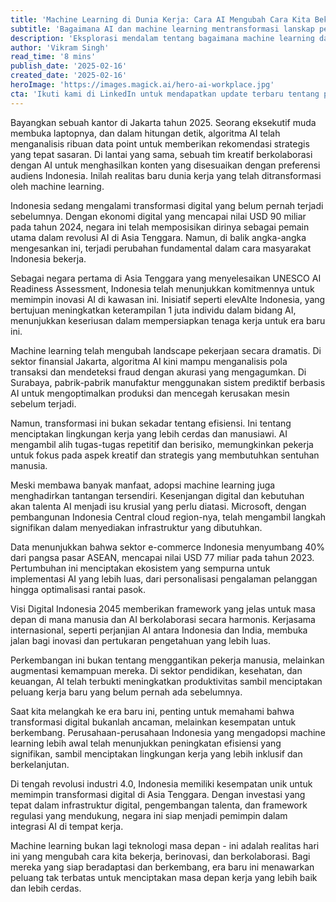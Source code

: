 ```yaml
---
title: 'Machine Learning di Dunia Kerja: Cara AI Mengubah Cara Kita Bekerja'
subtitle: 'Bagaimana AI dan machine learning mentransformasi lanskap pekerjaan di Indonesia'
description: 'Eksplorasi mendalam tentang bagaimana machine learning dan AI mengubah lanskap pekerjaan di Indonesia, dari transformasi workspace hingga peluang dan tantangan yang dihadapi dalam era digital.'
author: 'Vikram Singh'
read_time: '8 mins'
publish_date: '2025-02-16'
created_date: '2025-02-16'
heroImage: 'https://images.magick.ai/hero-ai-workplace.jpg'
cta: 'Ikuti kami di LinkedIn untuk mendapatkan update terbaru tentang perkembangan AI dan transformasi digital di Indonesia!'
---
```


Bayangkan sebuah kantor di Jakarta tahun 2025. Seorang eksekutif muda membuka laptopnya, dan dalam hitungan detik, algoritma AI telah menganalisis ribuan data point untuk memberikan rekomendasi strategis yang tepat sasaran. Di lantai yang sama, sebuah tim kreatif berkolaborasi dengan AI untuk menghasilkan konten yang disesuaikan dengan preferensi audiens Indonesia. Inilah realitas baru dunia kerja yang telah ditransformasi oleh machine learning.

Indonesia sedang mengalami transformasi digital yang belum pernah terjadi sebelumnya. Dengan ekonomi digital yang mencapai nilai USD 90 miliar pada tahun 2024, negara ini telah memposisikan dirinya sebagai pemain utama dalam revolusi AI di Asia Tenggara. Namun, di balik angka-angka mengesankan ini, terjadi perubahan fundamental dalam cara masyarakat Indonesia bekerja.

Sebagai negara pertama di Asia Tenggara yang menyelesaikan UNESCO AI Readiness Assessment, Indonesia telah menunjukkan komitmennya untuk memimpin inovasi AI di kawasan ini. Inisiatif seperti elevAIte Indonesia, yang bertujuan meningkatkan keterampilan 1 juta individu dalam bidang AI, menunjukkan keseriusan dalam mempersiapkan tenaga kerja untuk era baru ini.

Machine learning telah mengubah landscape pekerjaan secara dramatis. Di sektor finansial Jakarta, algoritma AI kini mampu menganalisis pola transaksi dan mendeteksi fraud dengan akurasi yang mengagumkan. Di Surabaya, pabrik-pabrik manufaktur menggunakan sistem prediktif berbasis AI untuk mengoptimalkan produksi dan mencegah kerusakan mesin sebelum terjadi.

Namun, transformasi ini bukan sekadar tentang efisiensi. Ini tentang menciptakan lingkungan kerja yang lebih cerdas dan manusiawi. AI mengambil alih tugas-tugas repetitif dan berisiko, memungkinkan pekerja untuk fokus pada aspek kreatif dan strategis yang membutuhkan sentuhan manusia.

Meski membawa banyak manfaat, adopsi machine learning juga menghadirkan tantangan tersendiri. Kesenjangan digital dan kebutuhan akan talenta AI menjadi isu krusial yang perlu diatasi. Microsoft, dengan pembangunan Indonesia Central cloud region-nya, telah mengambil langkah signifikan dalam menyediakan infrastruktur yang dibutuhkan.

Data menunjukkan bahwa sektor e-commerce Indonesia menyumbang 40% dari pangsa pasar ASEAN, mencapai nilai USD 77 miliar pada tahun 2023. Pertumbuhan ini menciptakan ekosistem yang sempurna untuk implementasi AI yang lebih luas, dari personalisasi pengalaman pelanggan hingga optimalisasi rantai pasok.

Visi Digital Indonesia 2045 memberikan framework yang jelas untuk masa depan di mana manusia dan AI berkolaborasi secara harmonis. Kerjasama internasional, seperti perjanjian AI antara Indonesia dan India, membuka jalan bagi inovasi dan pertukaran pengetahuan yang lebih luas.

Perkembangan ini bukan tentang menggantikan pekerja manusia, melainkan augmentasi kemampuan mereka. Di sektor pendidikan, kesehatan, dan keuangan, AI telah terbukti meningkatkan produktivitas sambil menciptakan peluang kerja baru yang belum pernah ada sebelumnya.

Saat kita melangkah ke era baru ini, penting untuk memahami bahwa transformasi digital bukanlah ancaman, melainkan kesempatan untuk berkembang. Perusahaan-perusahaan Indonesia yang mengadopsi machine learning lebih awal telah menunjukkan peningkatan efisiensi yang signifikan, sambil menciptakan lingkungan kerja yang lebih inklusif dan berkelanjutan.

Di tengah revolusi industri 4.0, Indonesia memiliki kesempatan unik untuk memimpin transformasi digital di Asia Tenggara. Dengan investasi yang tepat dalam infrastruktur digital, pengembangan talenta, dan framework regulasi yang mendukung, negara ini siap menjadi pemimpin dalam integrasi AI di tempat kerja.

Machine learning bukan lagi teknologi masa depan - ini adalah realitas hari ini yang mengubah cara kita bekerja, berinovasi, dan berkolaborasi. Bagi mereka yang siap beradaptasi dan berkembang, era baru ini menawarkan peluang tak terbatas untuk menciptakan masa depan kerja yang lebih baik dan lebih cerdas.